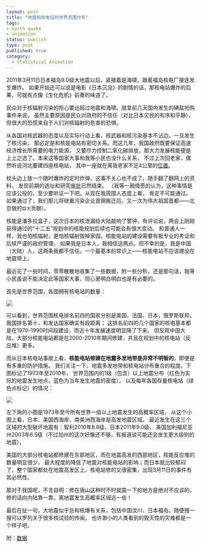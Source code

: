 ```yaml
--- 
layout: post
title: "地震和核电站的世界范围分布"
tags: 
- earth quake
- animation
status: publish
type: post
published: true
category:
  - Statistical Animation
---
```

2011年3月11日日本福岛9.0级大地震以后，紧接着是海啸，跟着福岛核电厂接连发生爆炸。
如果开始还可以说是电影《日本沉没》的剧情的话，那核电站爆炸的后果，可就有点像《生化危机》前奏的味道了。

民众对于核辐射污染的担心要远超过地震和海啸。就拿前几天国内发生的碘盐抢购事件来说，
虽然主要原因是民众对政府的不信任（对比日本灾民的有序和平静），但很大的恐慌来自于人们对核辐射的危害的恐惧。

从各国对核武器的态度以及实际行动上看，核武器和核污染基本不沾边。一旦发生了核污染，
那必定是和核能电站有密切关系。而这几年，我国政府既要保证高速经济增长所需要的电力能源，
又要尽力控制二氧化碳排放，那大力发展核能便是上上之选了。本来这等国家大事和我等小民也没什么关系，
不过上次回老家，偶然听说河北要建四座核电站，
其中一座就在离我老家不足4公里的[位置](http://tieba.baidu.com/f?kz=920041773)。

枕头边上放一个随时爆炸的定时炸弹，这事不关心也不成了。随手翻了翻网上的资料，
发现前期的选址和研究[审批](http://www.tsdrc.gov.cn/uploads/allimg/101126/1_101126151116_1.jpg)已然结束。
（我等一厢情愿的认为，这种事情是应该公投的，至少要听证一下吧。从现在我周围人态度上看，
肯定不可能通过。如果通过了，我们那儿将继重污染企业首钢搬迁后，又一次为伟大祖国首都——北京做的`巨大`贡献）。

核能是潘多拉盒子，这次日本的核泄漏给大陆敲响了警钟，有评论说，两会上刚刚获得通过的“十二五”规划中的核能规划后续也可能会有很大变动。
和普通人一样，我也怕核辐射，更怕核辐射毁掉家园。核能电站的建设需要有极专业的考证和后续严谨的政府管理，
如果我是日本人，我相信这两点。但不幸的是，我是中国（大陆）人，这两条我都不信任。一个最基本的常识上——核能电站不应该建设在地震带上。

最近花了一些时间，零零散散地收集了一些数据，附一些分析。还是那句话，我等小民虽说不能决定此等国家大事，但心里明白明白也是有必要的。

首先是世界范围，各国拥有核电站的数量：

![](http://i.imgur.com/zM11z.png)

可以看到，世界范围核电排名前四的国家分别是美国、法国、日本，俄罗斯联邦，我国排名第十，和发达国家确实有段距离；
这排名前四的几个国家的核电基本都是在1970-1990时间段建设，而近十年发展速度明显降了下来。
但反观中国大陆，大部分核能电站都是在2000-2010年期间修建，并且在规划中的核电站（反应堆）更多。

而从日本核电站事故上看，__核能电站修建在地震多发地带是非常不明智的__，即便是有多重的防护措施。
我们关注一下，地震多发地带和核电站分布重合的程度。下图标记了1973年至2010年，
世界范围内的1级（包含）以上地震分布（红色为实际的地震发生地点，蓝色为当年发生地震的密度），
以及每年各国存量核电站（绿色点标记）的情况：

![](http://i.imgur.com/kgTik.gif)

左下角的小图是1973年至今所有世界一级以上地震发生的高概率区域，
从这个小图上看，日本、美国西海岸、南美洲西海岸是高发地震区域。
最近发生在这三个区域的大型破坏地震有：智利2010年8.8级、日本2011年9.0级、
美国加利福尼亚州2003年6.5级（不过加州的这次好像还不够，有报道说可能还会发生更大级别的地震）。

美国的大部分核电站都修建在东部地区，而在地震高发的西部地区，核能反应堆的数量明显很少，
最大程度的降低了地震对核能电站的影响；而日本就比较郁闷了，整个国家都处在地震高发区上，核电站修的又很密集，出现3月11日的事件有其必然性。

那对于我国呢，不言自明：修在唐山这种时不时就震一下的地方是绝对不应该的，修的话向内陆靠一靠，离地震发生高概率区域远一些！

最后在扯一句，大地震似乎总和核爆有关系，包括中国汶川、日本福岛，随便搜一搜可以罗列关于很多核试验的传闻。
也许渺小的人类看到的毁灭性的灾难都是一个样子吧。

附：[数据](http://www.guardian.co.uk/news/datablog/2011/mar/18/nuclear-reactors-power-stations-world-list-map)
